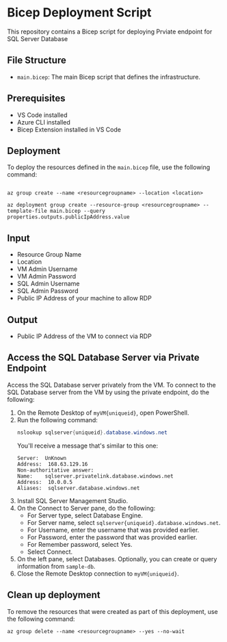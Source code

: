 # Bicep Deployment Script

This repository contains a Bicep script for deploying Prviate endpoint for SQL Server Database


## File Structure

- `main.bicep`: The main Bicep script that defines the infrastructure.

## Prerequisites

- VS Code installed
- Azure CLI installed
- Bicep Extension installed in VS Code

## Deployment

To deploy the resources defined in the `main.bicep` file, use the following command:

```Terminal

az group create --name <resourcegroupname> --location <location>

az deployment group create --resource-group <resourcegroupname> --template-file main.bicep --query properties.outputs.publicIpAddress.value
```

## Input 

- Resource Group Name
- Location
- VM Admin Username
- VM Admin Password
- SQL Admin Username
- SQL Admin Password
- Public IP Address of your machine to allow RDP

## Output

- Public IP Address of the VM to connect via RDP

## Access the SQL Database Server via Private Endpoint

Access the SQL Database server privately from the VM. To connect to the SQL Database server from the VM by using the private endpoint, do the following:

1. On the Remote Desktop of `myVM{uniqueid}`, open PowerShell.
2. Run the following command:
   ```powershell
   nslookup sqlserver{uniqueid}.database.windows.net
   ```
   You'll receive a message that's similar to this one:
   ```
   Server:  UnKnown
   Address:  168.63.129.16
   Non-authoritative answer:
   Name:    sqlserver.privatelink.database.windows.net
   Address:  10.0.0.5
   Aliases:  sqlserver.database.windows.net
   ```
3. Install SQL Server Management Studio.
4. On the Connect to Server pane, do the following:
   - For Server type, select Database Engine.
   - For Server name, select `sqlserver{uniqueid}.database.windows.net`.
   - For Username, enter the username that was provided earlier.
   - For Password, enter the password that was provided earlier.
   - For Remember password, select Yes.
   - Select Connect.
5. On the left pane, select Databases. Optionally, you can create or query information from `sample-db`.
6. Close the Remote Desktop connection to `myVM{uniqueid}`.

## Clean up deployment

To remove the resources that were created as part of this deployment, use the following command:

```Terminal
az group delete --name <resourcegroupname> --yes --no-wait
```
